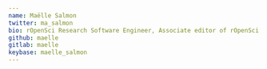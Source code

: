 ```yaml
---
name: Maëlle Salmon
twitter: ma_salmon
bio: rOpenSci Research Software Engineer, Associate editor of rOpenSci Software Peer Review
github: maelle
gitlab: maelle
keybase: maelle_salmon
---
```

